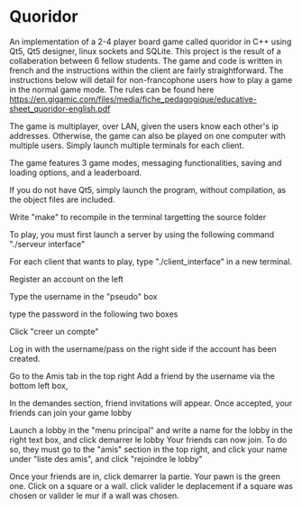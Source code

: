 # Quoridor 

An implementation of a 2-4 player board game called quoridor in C++ using Qt5, Qt5 designer, linux sockets and SQLite. This project is the result of a collaberation between 6 fellow students. The game and code is written in french and the instructions within the client are fairly straightforward. The instructions below will detail for non-francophone users how to play a game in the normal game mode. The rules can be found here https://en.gigamic.com/files/media/fiche_pedagogique/educative-sheet_quoridor-english.pdf

The game is multiplayer, over LAN, given the users know each other's ip addresses. Otherwise, the game can also be played on one computer with multiple users. Simply launch multiple terminals for each client. 

The game features 3 game modes, messaging functionalities, saving and loading options, and a leaderboard.


If you do not have Qt5, simply launch the program, without compilation, as the object files are included.


Write "make" to recompile in the terminal targetting the source folder


To play, you must first launch a server by using the following command 
"./serveur interface"

For each client that wants to play, type "./client_interface" in a new terminal.

Register an account on the left

Type the username in the "pseudo" box

type the password in the following two boxes

Click "creer un compte"



Log in with the username/pass on the right side if the account has been created.

Go to the Amis tab in the top right
Add a friend by the username via the bottom left box,

In the demandes section, friend invitations will appear. Once accepted, your friends can join your game lobby


Launch a lobby in the "menu principal" and write a name for the lobby in the right text box, and click demarrer le lobby
Your friends can now join. To do so, they must go to the "amis" section in the top right, and click your name under "liste des amis", and click "rejoindre le lobby"


Once your friends are in, click demarrer la partie. Your pawn is the green one. Click on a square or a wall. click valider le deplacement if a square was chosen or valider le mur if a wall was chosen. 
